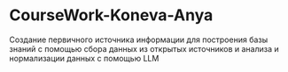 # CourseWork-Koneva-Anya
Создание первичного источника информации для построения базы знаний с помощью сбора данных из открытых источников и анализа и нормализации данных с помощью LLM
